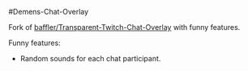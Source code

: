 #Demens-Chat-Overlay

Fork of [baffler/Transparent-Twitch-Chat-Overlay](baffler/Transparent-Twitch-Chat-Overlay) with funny features.

Funny features:
- Random sounds for each chat participant.